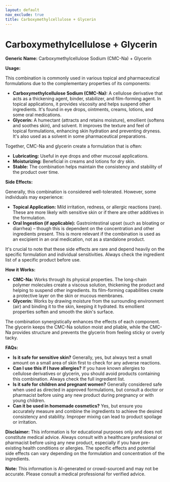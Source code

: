 ```yaml
---
layout: default
nav_exclude: true
title: Carboxymethylcellulose + Glycerin
---
```


# Carboxymethylcellulose + Glycerin

**Generic Name:** Carboxymethylcellulose Sodium (CMC-Na) + Glycerin

**Usage:**

This combination is commonly used in various topical and pharmaceutical formulations due to the complementary properties of its components:

* **Carboxymethylcellulose Sodium (CMC-Na):**  A cellulose derivative that acts as a thickening agent, binder, stabilizer, and film-forming agent. In topical applications, it provides viscosity and helps suspend other ingredients.  It's found in eye drops, ointments, creams, lotions, and some oral medications.
* **Glycerin:** A humectant (attracts and retains moisture), emollient (softens and soothes skin), and solvent. It improves the texture and feel of topical formulations, enhancing skin hydration and preventing dryness. It's also used as a solvent in some pharmaceutical preparations.

Together, CMC-Na and glycerin create a formulation that is often:

* **Lubricating:**  Useful in eye drops and other mucosal applications.
* **Moisturizing:** Beneficial in creams and lotions for dry skin.
* **Stable:**  The combination helps maintain the consistency and stability of the product over time.


**Side Effects:**

Generally, this combination is considered well-tolerated. However, some individuals may experience:

* **Topical Application:** Mild irritation, redness, or allergic reactions (rare). These are more likely with sensitive skin or if there are other additives in the formulation.
* **Oral Ingestion (if applicable):**  Gastrointestinal upset (such as bloating or diarrhea) – though this is dependent on the concentration and other ingredients present.  This is more relevant if the combination is used as an excipient in an oral medication, not as a standalone product.

It's crucial to note that these side effects are rare and depend heavily on the specific formulation and individual sensitivities.  Always check the ingredient list of a specific product before use.

**How it Works:**

* **CMC-Na:** Works through its physical properties.  The long-chain polymer molecules create a viscous solution, thickening the product and helping to suspend other ingredients. Its film-forming capabilities create a protective layer on the skin or mucous membranes.
* **Glycerin:**  Works by drawing moisture from the surrounding environment (air) and binding it to the skin, keeping it hydrated. Its emollient properties soften and smooth the skin's surface.

The combination synergistically enhances the effects of each component. The glycerin keeps the CMC-Na solution moist and pliable, while the CMC-Na provides structure and prevents the glycerin from feeling sticky or overly tacky.

**FAQs:**

* **Is it safe for sensitive skin?**  Generally, yes, but always test a small amount on a small area of skin first to check for any adverse reactions.
* **Can I use this if I have allergies?**  If you have known allergies to cellulose derivatives or glycerin, you should avoid products containing this combination.  Always check the full ingredient list.
* **Is it safe for children and pregnant women?**  Generally considered safe when used as directed in approved formulations, but consult a doctor or pharmacist before using any new product during pregnancy or with young children.
* **Can it be used in homemade cosmetics?**  Yes, but ensure you accurately measure and combine the ingredients to achieve the desired consistency and stability.  Improper mixing can lead to product spoilage or irritation.


**Disclaimer:** This information is for educational purposes only and does not constitute medical advice. Always consult with a healthcare professional or pharmacist before using any new product, especially if you have pre-existing health conditions or allergies.  The specific effects and potential side effects can vary depending on the formulation and concentration of the ingredients.


**Note:** This information is AI-generated or crowd-sourced and may not be accurate. Please consult a medical professional for verified advice.